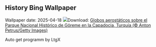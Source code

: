 ## History Bing Wallpaper
Wallpaper date: 2025-04-18
![](https://www.bing.com/th?id=OHR.GoremeTurkey_ES-ES9181227420_UHD.jpg&w=1000)Download: [Globos aerostáticos sobre el Parque Nacional Histórico de Göreme en la Capadocia, Turquía (© Anton Petrus/Getty Images)](https://www.bing.com/th?id=OHR.GoremeTurkey_ES-ES9181227420_UHD.jpg)

Auto get programm by LtgX
